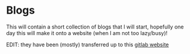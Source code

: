 # Blogs

This will contain a short collection of blogs that I will start, hopefully one
day this will make it onto a website (when I am not too lazy/busy)!

EDIT: they have been (mostly) transferred up to this [gitlab website](http://thekidofarcrania.gitlab.io)
